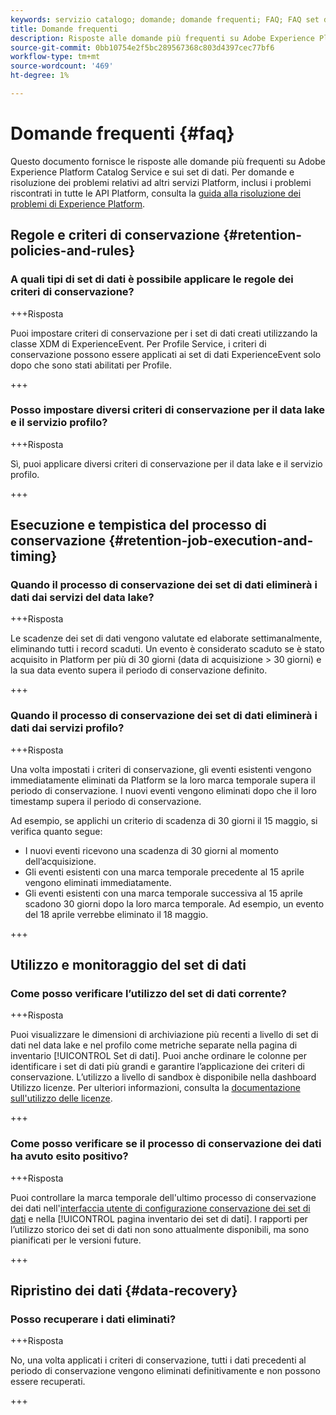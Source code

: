 ```yaml
---
keywords: servizio catalogo; domande; domande frequenti; FAQ; FAQ set di dati
title: Domande frequenti
description: Risposte alle domande più frequenti su Adobe Experience Platform Catalog Service e sui set di dati.
source-git-commit: 0bb10754e2f5bc289567368c803d4397cec77bf6
workflow-type: tm+mt
source-wordcount: '469'
ht-degree: 1%

---
```


# Domande frequenti {#faq}

Questo documento fornisce le risposte alle domande più frequenti su Adobe Experience Platform Catalog Service e sui set di dati. Per domande e risoluzione dei problemi relativi ad altri servizi Platform, inclusi i problemi riscontrati in tutte le API Platform, consulta la [guida alla risoluzione dei problemi di Experience Platform](../landing/troubleshooting.md).

## Regole e criteri di conservazione {#retention-policies-and-rules}

### A quali tipi di set di dati è possibile applicare le regole dei criteri di conservazione?

+++Risposta

Puoi impostare criteri di conservazione per i set di dati creati utilizzando la classe XDM di ExperienceEvent. Per Profile Service, i criteri di conservazione possono essere applicati ai set di dati ExperienceEvent solo dopo che sono stati abilitati per Profile.

+++

### Posso impostare diversi criteri di conservazione per il data lake e il servizio profilo?

+++Risposta

Sì, puoi applicare diversi criteri di conservazione per il data lake e il servizio profilo.

+++

## Esecuzione e tempistica del processo di conservazione {#retention-job-execution-and-timing}

### Quando il processo di conservazione dei set di dati eliminerà i dati dai servizi del data lake?

+++Risposta

Le scadenze dei set di dati vengono valutate ed elaborate settimanalmente, eliminando tutti i record scaduti. Un evento è considerato scaduto se è stato acquisito in Platform per più di 30 giorni (data di acquisizione > 30 giorni) e la sua data evento supera il periodo di conservazione definito.

+++

### Quando il processo di conservazione dei set di dati eliminerà i dati dai servizi profilo?

+++Risposta

Una volta impostati i criteri di conservazione, gli eventi esistenti vengono immediatamente eliminati da Platform se la loro marca temporale supera il periodo di conservazione. I nuovi eventi vengono eliminati dopo che il loro timestamp supera il periodo di conservazione.

Ad esempio, se applichi un criterio di scadenza di 30 giorni il 15 maggio, si verifica quanto segue:

- I nuovi eventi ricevono una scadenza di 30 giorni al momento dell’acquisizione.
- Gli eventi esistenti con una marca temporale precedente al 15 aprile vengono eliminati immediatamente.
- Gli eventi esistenti con una marca temporale successiva al 15 aprile scadono 30 giorni dopo la loro marca temporale. Ad esempio, un evento del 18 aprile verrebbe eliminato il 18 maggio.

+++

## Utilizzo e monitoraggio del set di dati

### Come posso verificare l’utilizzo del set di dati corrente?

+++Risposta

Puoi visualizzare le dimensioni di archiviazione più recenti a livello di set di dati nel data lake e nel profilo come metriche separate nella pagina di inventario [!UICONTROL Set di dati]. Puoi anche ordinare le colonne per identificare i set di dati più grandi e garantire l’applicazione dei criteri di conservazione. L’utilizzo a livello di sandbox è disponibile nella dashboard Utilizzo licenze. Per ulteriori informazioni, consulta la [documentazione sull&#39;utilizzo delle licenze](../dashboards/guides/license-usage.md).

+++

### Come posso verificare se il processo di conservazione dei dati ha avuto esito positivo?

+++Risposta

Puoi controllare la marca temporale dell&#39;ultimo processo di conservazione dei dati nell&#39;[interfaccia utente di configurazione conservazione dei set di dati](./datasets/user-guide.md#data-retention-policy) e nella [!UICONTROL pagina inventario dei set di dati]. I rapporti per l’utilizzo storico dei set di dati non sono attualmente disponibili, ma sono pianificati per le versioni future.

+++

## Ripristino dei dati {#data-recovery}

### Posso recuperare i dati eliminati?

+++Risposta

No, una volta applicati i criteri di conservazione, tutti i dati precedenti al periodo di conservazione vengono eliminati definitivamente e non possono essere recuperati.

+++

